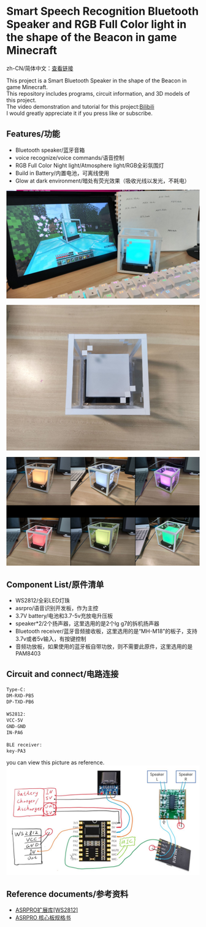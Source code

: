 # Smart Speech Recognition Bluetooth Speaker and RGB Full Color light in the shape of the Beacon in game Minecraft

zh-CN/简体中文：[查看链接](https://) <br>

This project is a Smart Bluetooth Speaker in the shape of the Beacon in game Minecraft. <br>
This repository includes programs, circuit information, and 3D models of this project. <br>
The video demonstration and tutorial for this project:[Bilibili](https://www.bilibili.com/video/av1401504252/) <br>
I would greatly appreciate it if you press like or subscribe. <br>

## Features/功能
* Bluetooth speaker/蓝牙音箱
* voice recognize/voice commands/语音控制
* RGB Full Color Night light/Atmosphere light/RGB全彩氛围灯
* Build in Battery/内置电池，可离线使用
* Glow at dark environment/暗处有荧光效果（吸收光线以发光，不耗电）

![pic1](https://github.com/MRCX-Personal/Smart_Bluetooth_Speaker_Beacon/blob/main/pic/sample.jpg?raw=true)

![pic2](https://github.com/MRCX-Personal/Smart_Bluetooth_Speaker_Beacon/blob/main/pic/top.jpg?raw=true)

![pic3](https://github.com/MRCX-Personal/Smart_Bluetooth_Speaker_Beacon/blob/main/pic/colourful.jpg?raw=true)

## Component List/原件清单
* WS2812/全彩LED灯珠
* asrpro/语音识别开发板，作为主控
* 3.7V battery/电池和3.7-5v充放电升压板
* speaker*2/2个扬声器，这里选用的是2个lg g7的拆机扬声器
* Bluetooth receiver/蓝牙音频接收板，这里选用的是“MH-M18”的板子，支持3.7v或者5v输入，有按键控制
* 音频功放板，如果使用的蓝牙板自带功放，则不需要此原件，这里选用的是PAM8403

## Circuit and connect/电路连接

```
Type-C:
DM-RXD-PB5
DP-TXD-PB6

WS2812:
VCC-5V
GND-GND
IN-PA6

BLE receiver:
key-PA3 
```
you can view this picture as reference.
![pic4](https://github.com/MRCX-Personal/Smart_Bluetooth_Speaker_Beacon/blob/main/pic/connect.jpg?raw=true)


## Reference documents/参考资料
* [ASRPRO扩展库[WS2812]](https://haohaodada.com/new/bbs/forum.php?mod=viewthread&tid=860&extra=)
* [ASRPRO 核心板规格书](http://www.haohaodada.com/jpeguploadfile/twen/ASRPRO/ASRPROCoreV1.1.pdf)
